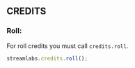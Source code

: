 ## CREDITS

### Roll:
For roll credits you must call `credits.roll`.

```js
streamlabs.credits.roll();
```
